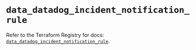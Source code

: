 # `data_datadog_incident_notification_rule`

Refer to the Terraform Registry for docs: [`data_datadog_incident_notification_rule`](https://registry.terraform.io/providers/datadog/datadog/3.74.0/docs/data-sources/incident_notification_rule).
